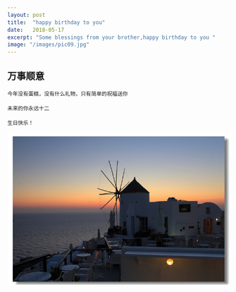```yaml
---
layout: post
title:  "happy birthday to you"
date:   2018-05-17
excerpt: "Some blessings from your brother,happy birthday to you "
image: "/images/pic09.jpg"
---
```


## 万事顺意
```
今年没有蛋糕，没有什么礼物，只有简单的祝福送你
 
未来的你永远十二
 
生日快乐！
```
![图片](/images/pic10.jpg)
 
 
